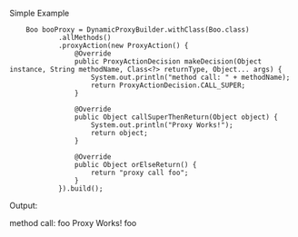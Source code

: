 Simple Example


        Boo booProxy = DynamicProxyBuilder.withClass(Boo.class)
                .allMethods()
                .proxyAction(new ProxyAction() {
                    @Override
                    public ProxyActionDecision makeDecision(Object instance, String methodName, Class<?> returnType, Object... args) {
                        System.out.println("method call: " + methodName);
                        return ProxyActionDecision.CALL_SUPER;
                    }

                    @Override
                    public Object callSuperThenReturn(Object object) {
                        System.out.println("Proxy Works!");
                        return object;
                    }

                    @Override
                    public Object orElseReturn() {
                        return "proxy call foo";
                    }
                }).build();



Output:

method call: foo
Proxy Works!
foo
